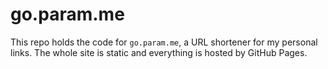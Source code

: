 # go.param.me
This repo holds the code for `go.param.me`, a URL shortener for my personal links. The whole site is static and everything is hosted by GitHub Pages.
